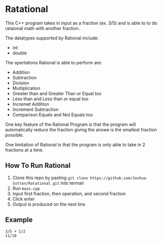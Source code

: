 # Ratational
This C++ program takes in input as a fraction (ex. 3/5) and is able to to do rataional math with another fraction. 

The datatypes supported by Rational include:
  - int
  - double
  
The opertations Rational is able to perform are:
  - Addition
  - Subtraction
  - Division
  - Multiplication
  - Greater than and Greater Than or Equal too
  - Less than and Less than or equal too
  - Incremet Addition
  - Increment Subtraction
  - Comparison Equals and Not Equals too
 
 One key feature of the Rational Program is that the program will automatically reduce the fraction giving the answe is the smallest fraction possible.
 
 One limitation of Rational is that the program is only able to take in 2 fractions at a time.
 
 ## How To Run Rational
  1. Clone this repo by pasting `git clone https://github.com/Joshua-Sutton/Ratational.git` into termail
  2. Run `main.cpp` 
  3. Input first fraction, then operation, and second fraction
  4. Click enter
  5. Output is produced on the next line
  
  ## Example 
  ```
  3/5 + 1/2
  11/10
  ```
